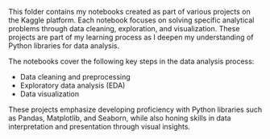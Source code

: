 This folder contains my notebooks created as part of various projects on the Kaggle platform. Each notebook focuses on solving specific analytical problems through data cleaning, exploration, and visualization. These projects are part of my learning process as I deepen my understanding of Python libraries for data analysis.

The notebooks cover the following key steps in the data analysis process:

- Data cleaning and preprocessing
- Exploratory data analysis (EDA)
- Data visualization

These projects emphasize developing proficiency with Python libraries such as Pandas, Matplotlib, and Seaborn, while also honing skills in data interpretation and presentation through visual insights.
